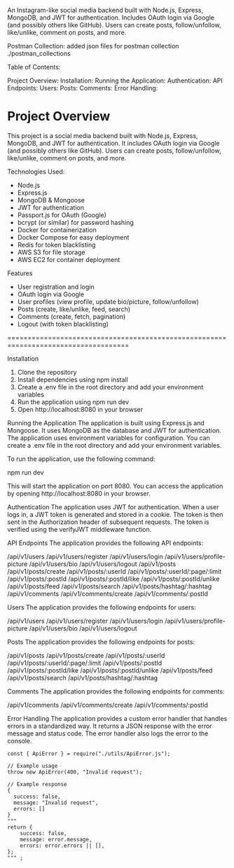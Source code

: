 An Instagram-like social media backend built with Node.js, Express, MongoDB, and JWT for authentication. Includes OAuth login via Google (and possibly others like GitHub). Users can create posts, follow/unfollow, like/unlike, comment on posts, and more.

Postman Collection: added json files for postman collection ./postman_collections

Table of Contents:

Project Overview:
Installation:
Running the Application:
Authentication:
API Endpoints:
Users:
Posts:
Comments:
Error Handling:

# Project Overview

This project is a social media backend built with Node.js, Express, MongoDB, and JWT for authentication. It includes OAuth login via Google (and possibly others like GitHub). Users can create posts, follow/unfollow, like/unlike, comment on posts, and more.

Technologies Used:

- Node.js
- Express.js
- MongoDB & Mongoose
- JWT for authentication
- Passport.js for OAuth (Google)
- bcrypt (or similar) for password hashing
- Docker for containerization
- Docker Compose for easy deployment
- Redis for token blacklisting
- AWS S3 for file storage
- AWS EC2 for container deployment

Features

- User registration and login
- OAuth login via Google
- User profiles (view profile, update bio/picture, follow/unfollow)
- Posts (create, like/unlike, feed, search)
- Comments (create, fetch, pagination)
- Logout (with token blacklisting)

====================================================================================

Installation

1. Clone the repository
2. Install dependencies using npm install
3. Create a .env file in the root directory and add your environment variables
4. Run the application using npm run dev
5. Open http://localhost:8080 in your browser

Running the Application
The application is built using Express.js and Mongoose. It uses MongoDB as the database and JWT for authentication. The application uses environment variables for configuration. You can create a .env file in the root directory and add your environment variables.

To run the application, use the following command:

npm run dev

This will start the application on port 8080. You can access the application by opening http://localhost:8080 in your browser.

Authentication
The application uses JWT for authentication. When a user logs in, a JWT token is generated and stored in a cookie. The token is then sent in the Authorization header of subsequent requests. The token is verified using the verifyJWT middleware function.

API Endpoints
The application provides the following API endpoints:

/api/v1/users
/api/v1/users/register
/api/v1/users/login
/api/v1/users/profile-picture
/api/v1/users/bio
/api/v1/users/logout
/api/v1/posts
/api/v1/posts/create
/api/v1/posts/:userId
/api/v1/posts/:userId/:page/:limit
/api/v1/posts/:postId
/api/v1/posts/:postId/like
/api/v1/posts/:postId/unlike
/api/v1/posts/feed
/api/v1/posts/search
/api/v1/posts/hashtag/:hashtag
/api/v1/comments
/api/v1/comments/create
/api/v1/comments/:postId

Users
The application provides the following endpoints for users:

/api/v1/users
/api/v1/users/register
/api/v1/users/login
/api/v1/users/profile-picture
/api/v1/users/bio
/api/v1/users/logout

Posts
The application provides the following endpoints for posts:

/api/v1/posts
/api/v1/posts/create
/api/v1/posts/:userId
/api/v1/posts/:userId/:page/:limit
/api/v1/posts/:postId
/api/v1/posts/:postId/like
/api/v1/posts/:postId/unlike
/api/v1/posts/feed
/api/v1/posts/search
/api/v1/posts/hashtag/:hashtag

Comments
The application provides the following endpoints for comments:

/api/v1/comments
/api/v1/comments/create
/api/v1/comments/:postId

Error Handling
The application provides a custom error handler that handles errors in a standardized way. It returns a JSON response with the error message and status code. The error handler also logs the error to the console.

    const { ApiError } = require("./utils/ApiError.js");

    // Example usage
    throw new ApiError(400, "Invalid request");

    // Example response
    {
      success: false,
      message: "Invalid request",
      errors: []
    }
    """
    return {
        success: false,
        message: error.message,
        errors: error.errors || [],
    };
    """ ;
